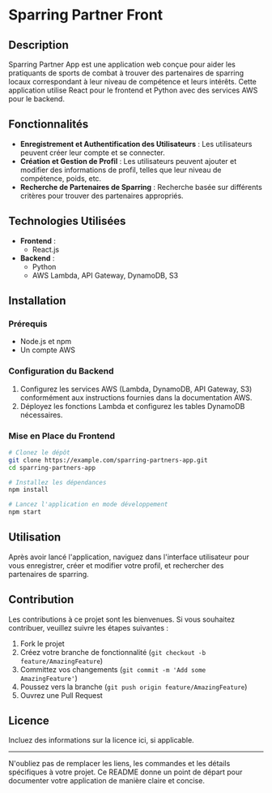 # Sparring Partner Front

## Description
Sparring Partner App est une application web conçue pour aider les pratiquants de sports de combat à trouver des partenaires de sparring locaux correspondant à leur niveau de compétence et leurs intérêts. Cette application utilise React pour le frontend et Python avec des services AWS pour le backend.

## Fonctionnalités
- **Enregistrement et Authentification des Utilisateurs** : Les utilisateurs peuvent créer leur compte et se connecter.
- **Création et Gestion de Profil** : Les utilisateurs peuvent ajouter et modifier des informations de profil, telles que leur niveau de compétence, poids, etc.
- **Recherche de Partenaires de Sparring** : Recherche basée sur différents critères pour trouver des partenaires appropriés.

## Technologies Utilisées
- **Frontend** :
  - React.js
- **Backend** :
  - Python
  - AWS Lambda, API Gateway, DynamoDB, S3

## Installation

### Prérequis
- Node.js et npm
- Un compte AWS

### Configuration du Backend
1. Configurez les services AWS (Lambda, DynamoDB, API Gateway, S3) conformément aux instructions fournies dans la documentation AWS.
2. Déployez les fonctions Lambda et configurez les tables DynamoDB nécessaires.

### Mise en Place du Frontend
```bash
# Clonez le dépôt
git clone https://example.com/sparring-partners-app.git
cd sparring-partners-app

# Installez les dépendances
npm install

# Lancez l'application en mode développement
npm start
```

## Utilisation
Après avoir lancé l'application, naviguez dans l'interface utilisateur pour vous enregistrer, créer et modifier votre profil, et rechercher des partenaires de sparring.

## Contribution
Les contributions à ce projet sont les bienvenues. Si vous souhaitez contribuer, veuillez suivre les étapes suivantes :
1. Fork le projet
2. Créez votre branche de fonctionnalité (`git checkout -b feature/AmazingFeature`)
3. Committez vos changements (`git commit -m 'Add some AmazingFeature'`)
4. Poussez vers la branche (`git push origin feature/AmazingFeature`)
5. Ouvrez une Pull Request

## Licence
Incluez des informations sur la licence ici, si applicable.

---

N'oubliez pas de remplacer les liens, les commandes et les détails spécifiques à votre projet. Ce README donne un point de départ pour documenter votre application de manière claire et concise.
